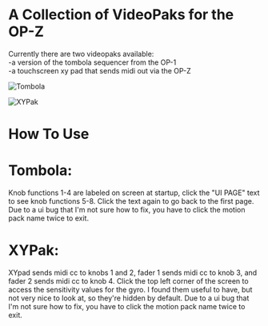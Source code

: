 # A Collection of VideoPaks for the OP-Z

Currently there are two videopaks available:\
-a version of the tombola sequencer from the OP-1\
-a touchscreen xy pad that sends midi out via the OP-Z

![Tombola](https://i.imgur.com/0ux6JMI.png)


![XYPak](https://i.imgur.com/td7t02I.png)

# How To Use

# Tombola:
Knob functions 1-4 are labeled on screen at startup, click the "UI PAGE" text to see knob functions 5-8. Click the text again to go back to the first page. Due to a ui bug that I'm not sure how to fix, you have to click the motion pack name twice to exit.

# XYPak:
XYpad sends midi cc to knobs 1 and 2, fader 1 sends midi cc to knob 3, and fader 2 sends midi cc to knob 4. Click the top left corner of the screen to access the sensitivity values for the gyro. I found them useful to have, but not very nice to look at, so they're hidden by default. Due to a ui bug that I'm not sure how to fix, you have to click the motion pack name twice to exit.
